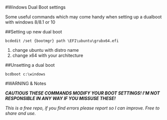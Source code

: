 #Windows Dual Boot settings

Some useful commands which may come handy when setting up a dualboot with windows 8/8.1 or 10

##Setting up new dual boot

`bcdedit /set {bootmgr} path \EFI\ubuntu\grubx64.efi`

1. change ubuntu with distro name
2. change x64 with your architecture

##Unsetting a dual boot

`bcdboot c:\windows`

#WARNING & Notes

**_CAUTIOUS THESE COMMANDS MODIFY YOUR BOOT SETTINGS! I'M NOT RESPONSIBLE IN ANY WAY IF YOU MISSUSE THESE!_**

_This is a free repo, if you find errors please report so I can improve. Free to share and use._
